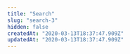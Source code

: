 ```yaml
---
title: "Search"
slug: "search-3"
hidden: false
createdAt: "2020-03-13T18:37:47.909Z"
updatedAt: "2020-03-13T18:37:47.909Z"
---
```

